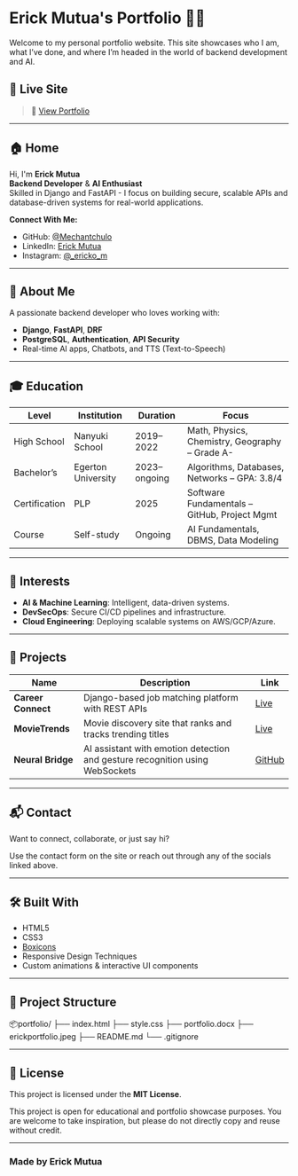 # Erick Mutua's Portfolio 👨‍💻

Welcome to my personal portfolio website. This site showcases who I am, what I’ve done, and where I’m headed in the world of backend development and AI.

## 🔗 Live Site

> 🚀 [View Portfolio]([https://ericko-mini-portfolio.netlify.app/])  


---

## 🏠 Home

Hi, I'm **Erick Mutua**  
**Backend Developer** & **AI Enthusiast**  
Skilled in Django and FastAPI - I focus on building secure, scalable APIs and database-driven systems for real-world applications.

**Connect With Me:**
- GitHub: [@Mechantchulo](https://github.com/Mechantchulo)
- LinkedIn: [Erick Mutua](https://www.linkedin.com/in/erick-mutua-19a076303)
- Instagram: [@_ericko_m](https://www.instagram.com/_ericko_m/)

---

## 🙋 About Me

A passionate backend developer who loves working with:
- **Django**, **FastAPI**, **DRF**
- **PostgreSQL**, **Authentication**, **API Security**
- Real-time AI apps, Chatbots, and TTS (Text-to-Speech)

---

## 🎓 Education

| Level | Institution | Duration | Focus |
|-------|-------------|----------|-------|
| High School | Nanyuki School | 2019–2022 | Math, Physics, Chemistry, Geography – Grade A- |
| Bachelor’s | Egerton University | 2023–ongoing | Algorithms, Databases, Networks – GPA: 3.8/4 |
| Certification | PLP | 2025 | Software Fundamentals – GitHub, Project Mgmt |
| Course | Self-study | Ongoing | AI Fundamentals, DBMS, Data Modeling |

---

## 🧠 Interests

- **AI & Machine Learning**: Intelligent, data-driven systems.
- **DevSecOps**: Secure CI/CD pipelines and infrastructure.
- **Cloud Engineering**: Deploying scalable systems on AWS/GCP/Azure.

---

## 💼 Projects

| Name | Description | Link |
|------|-------------|------|
| **Career Connect** | Django-based job matching platform with REST APIs | [Live](https://nextrolejobs.netlify.app/) |
| **MovieTrends** | Movie discovery site that ranks and tracks trending titles | [Live](https://lmovietrends.netlify.app/) |
| **Neural Bridge** | AI assistant with emotion detection and gesture recognition using WebSockets | [GitHub](https://github.com/Mechantchulo/neural-bridge) |

---

## 📬 Contact

Want to connect, collaborate, or just say hi?

Use the contact form on the site or reach out through any of the socials linked above.

---

## 🛠️ Built With

- HTML5
- CSS3
- [Boxicons](https://boxicons.com/)
- Responsive Design Techniques
- Custom animations & interactive UI components

---

## 📁 Project Structure

📦portfolio/
├── index.html
├── style.css
├── portfolio.docx
├── erickportfolio.jpeg
├── README.md
└── .gitignore


---

## 📄 License

This project is licensed under the **MIT License**.

This project is open for educational and portfolio showcase purposes. You are welcome to take inspiration, but please do not directly copy and reuse without credit.


---

### Made by Erick Mutua


